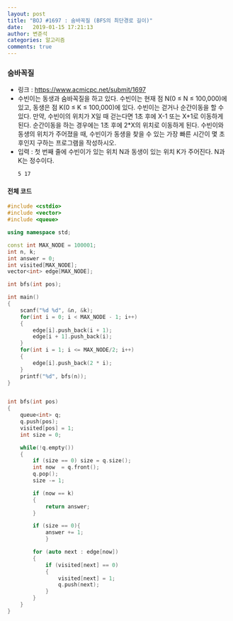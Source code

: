 ```yaml
---
layout: post
title: "BOJ #1697 : 숨바꼭질 (BFS의 최단경로 길이)"
date:   2019-01-15 17:21:13
author: 변준석
categories: 알고리즘
comments: true
---
```


### 숨바꼭질
 * 링크 : https://www.acmicpc.net/submit/1697
 * 수빈이는 동생과 숨바꼭질을 하고 있다. 수빈이는 현재 점 N(0 ≤ N ≤ 100,000)에 있고, 동생은 점 K(0 ≤ K ≤ 100,000)에 있다. 수빈이는 걷거나 순간이동을 할 수 있다. 만약, 수빈이의 위치가 X일 때 걷는다면 1초 후에 X-1 또는 X+1로 이동하게 된다. 순간이동을 하는 경우에는 1초 후에 2*X의 위치로 이동하게 된다.
수빈이와 동생의 위치가 주어졌을 때, 수빈이가 동생을 찾을 수 있는 가장 빠른 시간이 몇 초 후인지 구하는 프로그램을 작성하시오.
* 입력 : 첫 번째 줄에 수빈이가 있는 위치 N과 동생이 있는 위치 K가 주어진다. N과 K는 정수이다.
    ```bash
    5 17
    ```

#### 전체 코드
```c++
#include <cstdio>
#include <vector>
#include <queue>

using namespace std;

const int MAX_NODE = 100001;
int n, k;
int answer = 0;
int visited[MAX_NODE];
vector<int> edge[MAX_NODE];

int bfs(int pos);

int main()
{
    scanf("%d %d", &n, &k);
    for(int i = 0; i < MAX_NODE - 1; i++)
    {
        edge[i].push_back(i + 1);
        edge[i + 1].push_back(i);
    }
    for(int i = 1; i <= MAX_NODE/2; i++)
    {
        edge[i].push_back(2 * i);
    }
    printf("%d", bfs(n));
}   


int bfs(int pos)
{   
    queue<int> q;
    q.push(pos);
    visited[pos] = 1;
    int size = 0;

    while(!q.empty())
    {
        if (size == 0) size = q.size();
        int now  = q.front();
        q.pop();
        size -= 1;

        if (now == k)
        { 
            return answer;
        }

        if (size == 0){
            answer += 1;
            }

        for (auto next : edge[now])
        {
            if (visited[next] == 0)
            {   
                visited[next] = 1;
                q.push(next);
            }
        }
    }
}
```